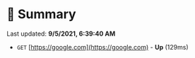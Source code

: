 # 📖 Summary
Last updated: **9/5/2021, 6:39:40 AM**

- `GET` [https://google.com](https://google.com) - **Up** (129ms)
